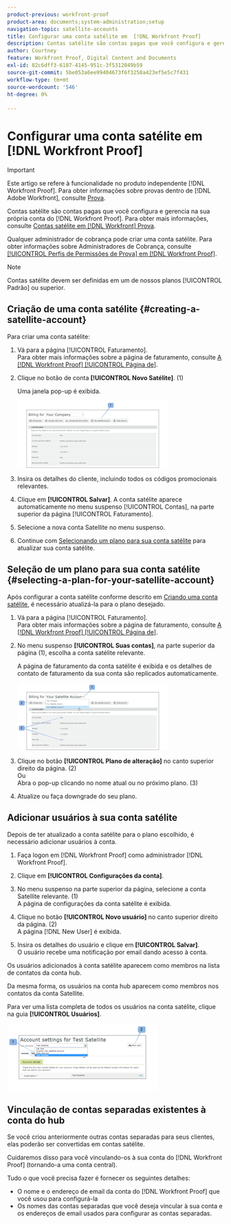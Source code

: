 ```yaml
---
product-previous: workfront-proof
product-area: documents;system-administration;setup
navigation-topic: satellite-accounts
title: Configurar uma conta satélite em  [!DNL Workfront Proof]
description: Contas satélite são contas pagas que você configura e gerencia dentro da sua própria conta do  [!DNL Workfront] Proof. Para obter mais informações, consulte "Contas satélite no [!DNL Workfront] Proof.
author: Courtney
feature: Workfront Proof, Digital Content and Documents
exl-id: 82c6dff3-6187-4145-951c-3f5312049b59
source-git-commit: 5be053a6ee99404673f6f3258a423ef5e5c7f431
workflow-type: tm+mt
source-wordcount: '546'
ht-degree: 0%

---
```


# Configurar uma conta satélite em [!DNL Workfront Proof]

>[!IMPORTANT]
>
>Este artigo se refere à funcionalidade no produto independente [!DNL Workfront Proof]. Para obter informações sobre provas dentro de [!DNL Adobe Workfront], consulte [Prova](../../../review-and-approve-work/proofing/proofing.md).

Contas satélite são contas pagas que você configura e gerencia na sua própria conta do [!DNL Workfront Proof]. Para obter mais informações, consulte [Contas satélite em [!DNL Workfront] Prova](../../../workfront-proof/wp-acct-admin/satellite-accounts/sat-accts-in-wp.md).

Qualquer administrador de cobrança pode criar uma conta satélite. Para obter informações sobre Administradores de Cobrança, consulte [[!UICONTROL Perfis de Permissões de Prova] em [!DNL Workfront Proof]](../../../workfront-proof/wp-acct-admin/account-settings/proof-perm-profiles-in-wp.md).

>[!NOTE]
>
> Contas satélite devem ser definidas em um de nossos planos [!UICONTROL Padrão] ou superior.

## Criação de uma conta satélite {#creating-a-satellite-account}

Para criar uma conta satélite:

1. Vá para a página [!UICONTROL Faturamento].\
   Para obter mais informações sobre a página de faturamento, consulte [A [!DNL Workfront Proof] [!UICONTROL Página de]](../../../workfront-proof/wp-billingsettings/manage-your-billing/wp-billing-page.md).

1. Clique no botão de conta **[!UICONTROL Novo Satélite]**. (1)

   Uma janela pop-up é exibida.

   ![Nova_Conta_Satélite.png](assets/new-satellite-account-350x156.png)

1. Insira os detalhes do cliente, incluindo todos os códigos promocionais relevantes.
1. Clique em **[!UICONTROL Salvar]**. A conta satélite aparece automaticamente no menu suspenso [!UICONTROL Contas], na parte superior da página [!UICONTROL Faturamento].
1. Selecione a nova conta Satellite no menu suspenso.
1. Continue com [Selecionando um plano para sua conta satélite](#selecting-a-plan-for-your-satellite-account) para atualizar sua conta satélite.

## Seleção de um plano para sua conta satélite {#selecting-a-plan-for-your-satellite-account}

Após configurar a conta satélite conforme descrito em [Criando uma conta satélite](#creating-a-satellite-account), é necessário atualizá-la para o plano desejado.

1. Vá para a página [!UICONTROL Faturamento].\
   Para obter mais informações sobre a página de faturamento, consulte [A [!DNL Workfront Proof] [!UICONTROL Página de]](../../../workfront-proof/wp-billingsettings/manage-your-billing/wp-billing-page.md).

1. No menu suspenso **[!UICONTROL Suas contas]**, na parte superior da página (1), escolha a conta satélite relevante.

   A página de faturamento da conta satélite é exibida e os detalhes de contato de faturamento da sua conta são replicados automaticamente.

   ![Satellite_Account_Change_Plan.png](assets/satellite-account-change-plan-350x156.png)

1. Clique no botão **[!UICONTROL Plano de alteração]** no canto superior direito da página. (2)\
   Ou\
   Abra o pop-up clicando no nome atual ou no próximo plano. (3)

1. Atualize ou faça downgrade do seu plano.

## Adicionar usuários à sua conta satélite

Depois de ter atualizado a conta satélite para o plano escolhido, é necessário adicionar usuários à conta.

1. Faça logon em [!DNL Workfront Proof] como administrador [!DNL Workfront Proof].
1. Clique em **[!UICONTROL Configurações da conta]**.
1. No menu suspenso na parte superior da página, selecione a conta Satellite relevante. (1)\
   A página de configurações da conta satélite é exibida.
1. Clique no botão **[!UICONTROL Novo usuário]** no canto superior direito da página. (2)\
   A página [!DNL New User] é exibida.

1. Insira os detalhes do usuário e clique em **[!UICONTROL Salvar]**.\
   O usuário recebe uma notificação por email dando acesso à conta.

Os usuários adicionados à conta satélite aparecem como membros na lista de contatos da conta hub.

Da mesma forma, os usuários na conta hub aparecem como membros nos contatos da conta Satellite.

Para ver uma lista completa de todos os usuários na conta satélite, clique na guia **[!UICONTROL Usuários]**.

![SA_New_User.png](assets/sa-new-user-350x156.png)

## Vinculação de contas separadas existentes à conta do hub

Se você criou anteriormente outras contas separadas para seus clientes, elas poderão ser convertidas em contas satélite.

Cuidaremos disso para você vinculando-os à sua conta do [!DNL Workfront Proof] (tornando-a uma conta central).

Tudo o que você precisa fazer é fornecer os seguintes detalhes:

* O nome e o endereço de email da conta do [!DNL Workfront Proof] que você usou para configurá-la
* Os nomes das contas separadas que você deseja vincular à sua conta e os endereços de email usados para configurar as contas separadas.
